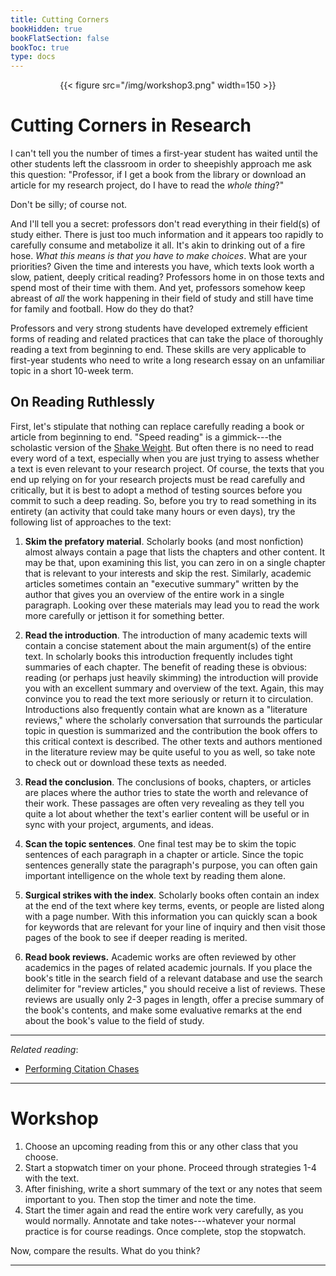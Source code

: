 ```yaml
---
title: Cutting Corners
bookHidden: true
bookFlatSection: false
bookToc: true
type: docs
---
```


<div style="text-align:center">{{< figure src="/img/workshop3.png" width=150 >}}</div>

# Cutting Corners in Research

I can't tell you the number of times a first-year student has waited until the other students left the classroom in order to sheepishly approach me ask this question: "Professor, if I get a book from the library or download an article for my research project, do I have to read the *whole thing*?"

Don't be silly; of course not. 

And I'll tell you a secret: professors don't read everything in their field(s) of study either. There is just too much information and it appears too rapidly to carefully consume and metabolize it all. It's akin to drinking out of a fire hose. *What this means is that you have to make choices*. What are your priorities? Given the time and interests you have, which texts look worth a slow, patient, deeply critical reading? Professors home in on those texts and spend most of their time with them. And yet, professors somehow keep abreast of *all* the work happening in their field of study and still have time for family and football. How do they do that? 

Professors and very strong students have developed extremely efficient forms of reading and related practices that can take the place of thoroughly reading a text from beginning to end. These skills are very applicable to first-year students who need to write a long research essay on an unfamiliar topic in a short 10-week term. 

## On Reading Ruthlessly 

First, let's stipulate that nothing can replace carefully reading a book or article from beginning to end. "Speed reading" is a gimmick---the scholastic version of the [Shake Weight](https://www.youtube.com/watch?v=rwIJlEsIVZQ). But often there is no need to read every word of a text, especially when you are just trying to assess whether a text is even relevant to your research project. Of course, the texts that you end up relying on for your research projects must be read carefully and critically, but it is best to adopt a method of testing sources before you commit to such a deep reading. So, before you try to read something in its entirety (an activity that could take many hours or even days), try the following list of approaches to the text:

1. **Skim the prefatory material**. Scholarly books (and most nonfiction) almost always contain a page that lists the chapters and other content. It may be that, upon examining this list, you can zero in on a single chapter that is relevant to your interests and skip the rest. Similarly, academic articles sometimes contain an "executive summary" written by the author that gives you an overview of the entire work in a single paragraph. Looking over these materials may lead you to read the work more carefully or jettison it for something better.

2. **Read the introduction**. The introduction of many academic texts will contain a concise statement about the main argument(s) of the entire text. In scholarly books this introduction frequently includes tight summaries of each chapter. The benefit of reading these is obvious: reading (or perhaps just heavily skimming) the introduction will provide you with an excellent summary and overview of the text. Again, this may convince you to read the text more seriously or return it to circulation. Introductions also frequently contain what are known as a "literature reviews," where the scholarly conversation that surrounds the particular topic in question is summarized and the contribution the book offers to this critical context is described. The other texts and authors mentioned in the literature review may be quite useful to you as well, so take note to check out or download these texts as needed. 

3. **Read the conclusion**. The conclusions of books, chapters, or articles are places where the author tries to state the worth and relevance of their work. These passages are often very revealing as they tell you quite a lot about whether the text's earlier content will be useful or in sync with your project, arguments, and ideas.

4. **Scan the topic sentences**. One final test may be to skim the topic sentences of each paragraph in a chapter or article. Since the topic sentences generally state the paragraph's purpose, you can often gain important intelligence on the whole text by reading them alone. 

5. **Surgical strikes with the index**. Scholarly books often contain an index at the end of the text where key terms, events, or people are listed along with a page number. With this information you can quickly scan a book for keywords that are relevant for your line of inquiry and then visit those pages of the book to see if deeper reading is merited. 

6. **Read book reviews.** Academic works are often reviewed by other academics in the pages of related academic journals. If you place the book's title in the search field of a relevant database and use the search delimiter for "review articles," you should receive a list of reviews. These reviews are usually only 2-3 pages in length, offer a precise summary of the book's contents, and make some evaluative remarks at the end about the book's value to the field of study. 

---

[<i class="fas fa-circle"></i>]() *Related reading*: 
- <i class="fas fa-paperclip"></i> [Performing Citation Chases](/courses/workshops/academic-research-intro/#step-6-perform-citation-chases-2)

---

# Workshop

1. Choose an upcoming reading from this or any other class that you choose. 
2. Start a stopwatch timer on your phone. Proceed through strategies 1-4 with the text.
3. After finishing, write a short summary of the text or any notes that seem important to you. Then stop the timer and note the time.
4. Start the timer again and read the entire work very carefully, as you would normally. Annotate and take notes---whatever your normal practice is for course readings. Once complete, stop the stopwatch. 

Now, compare the results. What do you think?

---


